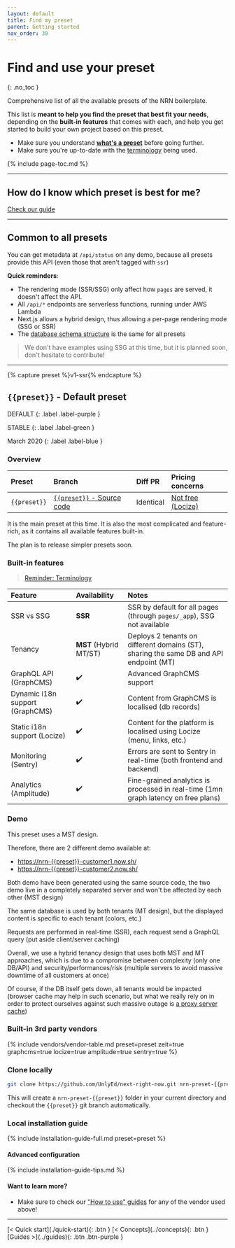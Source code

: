 ```yaml
---
layout: default
title: Find my preset
parent: Getting started
nav_order: 30
---
```


# Find and use your preset
{: .no_toc }

<div class="code-example" markdown="1">
Comprehensive list of all the available presets of the NRN boilerplate.

This list is **meant to help you find the preset that best fit your needs**, depending on the **built-in features** that comes with each,
and help you get started to build your own project based on this preset.

- Make sure you understand [**what's a preset**](../concepts/presets) before going further.
- Make sure you're up-to-date with the [terminology](../reference/terminology) being used.
</div>

{% include page-toc.md %}

---

## How do I know which preset is best for me?

[Check our guide](../concepts/presets#how-do-i-know-which-preset-is-best-for-me)

---

## Common to all presets

You can get metadata at `/api/status` on any demo, because all presets provide this API (even those that aren't tagged with `ssr`)

**Quick reminders**:
- The rendering mode (SSR/SSG) only affect how `pages` are served, it doesn't affect the API.
- All `/api/*` endpoints are serverless functions, running under AWS Lambda
- Next.js allows a hybrid design, thus allowing a per-page rendering mode (SSG or SSR)
- The [database schema structure](../reference/demo-database-structure) is the same for all presets

> We don't have examples using SSG at this time, but it is planned soon, don't hesitate to contribute!

---

{% capture preset %}v1-ssr{% endcapture %}
## `{{preset}}` - **Default preset**

DEFAULT
{: .label .label-purple }

STABLE
{: .label .label-green }

March 2020
{: .label .label-blue }

### Overview

| Preset | Branch | Diff PR | Pricing concerns |
|:--------|:-------|:--------|:-----------------|
| `{{preset}}` | [`{{preset}}` - Source code](https://github.com/UnlyEd/next-right-now/tree/{{preset}}) | Identical | [Not free (Locize)](../reference/vendors) |

It is the main preset at this time.
It is also the most complicated and feature-rich, as it contains all available features built-in.

The plan is to release simpler presets soon.

### Built-in features

> [Reminder: Terminology](../reference/terminology)

| Feature | Availability | Notes |
|:--------|:-------------|:------|
| SSR vs SSG | **SSR** | SSR by default for all pages (through `pages/_app`), SSG not available |
| Tenancy | **MST** (Hybrid MT/ST) | Deploys 2 tenants on different domains (ST), sharing the same DB and API endpoint (MT) |
| GraphQL API (GraphCMS) | :heavy_check_mark: | Advanced GraphCMS support |
| Dynamic i18n support (GraphCMS) | :heavy_check_mark: | Content from GraphCMS is localised (db records) |
| Static i18n support (Locize) | :heavy_check_mark: | Content for the platform is localised using Locize (menu, links, etc.) |
| Monitoring (Sentry) | :heavy_check_mark: | Errors are sent to Sentry in real-time (both frontend and backend) |
| Analytics (Amplitude) | :heavy_check_mark: | Fine-grained analytics is processed in real-time (1mn graph latency on free plans) |

### Demo

This preset uses a MST design.

Therefore, there are 2 different demo available at:
- [https://nrn-{{preset}}-customer1.now.sh/](https://nrn-{{preset}}-customer1.now.sh/)
- [https://nrn-{{preset}}-customer2.now.sh/](https://nrn-{{preset}}-customer2.now.sh/)

<div class="code-example" markdown="1">
Both demo have been generated using the same source code, the two demo live in a completely separated server and won't be affected by each other (MST design)

The same database is used by both tenants (MT design), but the displayed content is specific to each tenant (colors, etc.)

Requests are performed in real-time (SSR), each request send a GraphQL query (put aside client/server caching)

Overall, we use a hybrid tenancy design that uses both MST and MT approaches, which is due to a compromise between complexity (only one DB/API) and security/performances/risk (multiple servers to avoid massive downtime of all customers at once)

Of course, if the DB itself gets down, all tenants would be impacted (browser cache may help in such scenario, but what we really rely on in order to protect ourselves against such massive outage is [a proxy server cache](https://github.com/UnlyEd/GraphCMS-cache-boilerplate))
</div>

### Built-in 3rd party vendors

{% include vendors/vendor-table.md preset=preset zeit=true graphcms=true locize=true amplitude=true sentry=true  %}

### Clone locally

```sh
git clone https://github.com/UnlyEd/next-right-now.git nrn-preset-{{preset}} && cd nrn-demo && git checkout {{preset}}
```

This will create a `nrn-preset-{{preset}}` folder in your current directory and checkout the `{{preset}}` git branch automatically.

### Local installation guide

{% include installation-guide-full.md preset=preset %}

#### Advanced configuration

{% include installation-guide-tips.md %}

#### Want to learn more?

- Make sure to check our ["How to use" guides](../guides) for any of the vendor used above!

---

<div class="pagination-section">
    <span class="fs-4" markdown="1">
    [< Quick start](./quick-start){: .btn }
    </span>
    <span class="fs-4" markdown="1">
    [< Concepts](../concepts){: .btn }
    </span>
    <span class="fs-4" markdown="1">
    [Guides >](../guides){: .btn .btn-purple }
    </span>
</div>
